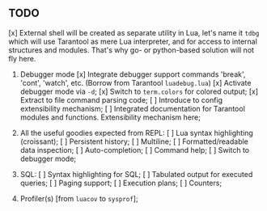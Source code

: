 TODO
----

[x] External shell will be created as separate utility in Lua, let's name it `tdbg` which will use Tarantool as mere Lua interpreter, and for access to internal structures and modules. That's why go- or python-based solution will not fly here.

1. Debugger mode
   [x] Integrate debugger support commands 'break', 'cont', 'watch', etc. (Borrow from Tarantool `luadebug.lua`)
   [x] Activate debugger mode via `-d`;
   [x] Switch to `term.colors` for colored output;
   [x] Extract to file command parsing code;
   [ ] Introduce to config extensibility mechanism;
   [ ] Integrated documentation for Tarantool modules and functions. Extensibility mechanism here;

2. All the useful goodies expected from REPL:
   [ ] Lua syntax highlighting (croissant);
   [ ] Persistent history;
   [ ] Multiline;
   [ ] Formatted/readable data inspection;
   [ ] Auto-completion;
   [ ] Command help;
   [ ] Switch to debugger mode;
3. SQL:
   [ ] Syntax highlighting for SQL;
   [ ] Tabulated output for executed queries;
   [ ] Paging support;
   [ ] Execution plans;
   [ ] Counters;
4. Profiler(s) [from `luacov` to `sysprof`];
